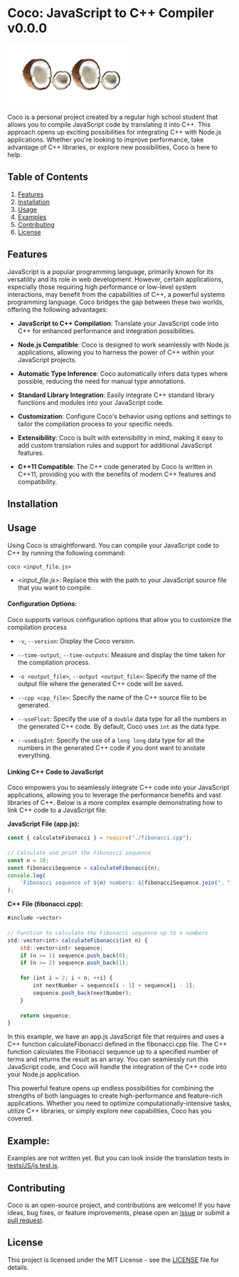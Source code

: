 # Coco: JavaScript to C++ Compiler v0.0.0

![Coco Logo](logo.png)

Coco is a personal project created by a regular high school student that allows you to compile JavaScript code by translating it into C++. This approach opens up exciting possibilities for integrating C++ with Node.js applications. Whether you're looking to improve performance, take advantage of C++ libraries, or explore new possibilities, Coco is here to help.

## Table of Contents

1. [Features](#features)
2. [Installation](#installation)
3. [Usage](#usage)
4. [Examples](#examples)
5. [Contributing](#contributing)
6. [License](#license)

## Features

JavaScript is a popular programming language, primarily known for its versatility and its role in web development. However, certain applications, especially those requiring high performance or low-level system interactions, may benefit from the capabilities of C++, a powerful systems programming language. Coco bridges the gap between these two worlds, offering the following advantages:

-   **JavaScript to C++ Compilation**: Translate your JavaScript code into C++ for enhanced performance and integration possibilities.

-   **Node.js Compatible**: Coco is designed to work seamlessly with Node.js applications, allowing you to harness the power of C++ within your JavaScript projects.

-   **Automatic Type Inference**: Coco automatically infers data types where possible, reducing the need for manual type annotations.

-   **Standard Library Integration**: Easily integrate C++ standard library functions and modules into your JavaScript code.

-   **Customization**: Configure Coco's behavior using options and settings to tailor the compilation process to your specific needs.

-   **Extensibility**: Coco is built with extensibility in mind, making it easy to add custom translation rules and support for additional JavaScript features.

-   **C++11 Compatible**: The C++ code generated by Coco is written in C++11, providing you with the benefits of modern C++ features and compatibility.

## Installation

## Usage

Using Coco is straightforward. You can compile your JavaScript code to C++ by running the following command:

```shell
coco <input_file.js>
```

-   _<input_file.js>:_ Replace this with the path to your JavaScript source file that you want to compile.

#### Configuration Options:

Coco supports various configuration options that allow you to customize the compilation process

-   `-v`, `--version`: Display the Coco version.

-   `--time-output`, `--time-outputs`: Measure and display the time taken for the compilation process.

-   `-o <output_file>`, `--output <output_file>`: Specify the name of the output file where the generated C++ code will be saved.

-   `--cpp <cpp_file>`: Specify the name of the C++ source file to be generated.

-   `--useFloat`: Specify the use of a `double` data type for all the numbers in the generated C++ code. By default, Coco uses `int` as the data type.

-   `--useBigInt`: Specify the use of a `long long` data type for all the numbers in the generated C++ code if you dont want to anotate everything.

#### Linking C++ Code to JavaScript

Coco empowers you to seamlessly integrate C++ code into your JavaScript applications, allowing you to leverage the performance benefits and vast libraries of C++. Below is a more complex example demonstrating how to link C++ code to a JavaScript file:

**JavaScript File (app.js):**

```javascript
const { calculateFibonacci } = require("./fibonacci.cpp");

// Calculate and print the Fibonacci sequence
const n = 10;
const fibonacciSequence = calculateFibonacci(n);
console.log(
    `Fibonacci sequence of ${n} numbers: ${fibonacciSequence.join(", ")}`
);
```

**C++ File (fibonacci.cpp):**

```javascript
#include <vector>

// Function to calculate the Fibonacci sequence up to n numbers
std::vector<int> calculateFibonacci(int n) {
    std::vector<int> sequence;
    if (n >= 1) sequence.push_back(0);
    if (n >= 2) sequence.push_back(1);

    for (int i = 2; i < n; ++i) {
        int nextNumber = sequence[i - 1] + sequence[i - 2];
        sequence.push_back(nextNumber);
    }

    return sequence;
}
```

In this example, we have an app.js JavaScript file that requires and uses a C++ function calculateFibonacci defined in the fibonacci.cpp file. The C++ function calculates the Fibonacci sequence up to a specified number of terms and returns the result as an array. You can seamlessly run this JavaScript code, and Coco will handle the integration of the C++ code into your Node.js application.

This powerful feature opens up endless possibilities for combining the strengths of both languages to create high-performance and feature-rich applications. Whether you need to optimize computationally-intensive tasks, utilize C++ libraries, or simply explore new capabilities, Coco has you covered.

## Example:

Examples are not written yet. But you can look inside the translation tests in [tests/JS/js.test.js](./tests/JS/js.test.js).

## Contributing

Coco is an open-source project, and contributions are welcome! If you have ideas, bug fixes, or feature improvements, please open an [issue](https://github.com/Borecjeborec1/Coco/issues) or submit a [pull request](https://github.com/Borecjeborec1/Coco/pulls).

## License

This project is licensed under the MIT License - see the [LICENSE](./LICENSE) file for details.
